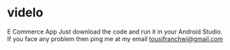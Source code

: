 # videlo
E Commerce App
Just download the code and run it in your Android Studio.
If you face any problem then ping me at my email tousifranchwi@gmail.com

